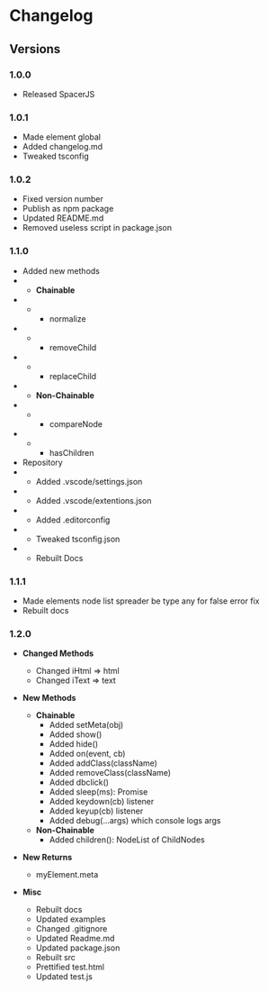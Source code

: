 # Changelog

## Versions

### 1.0.0

-   Released SpacerJS

### 1.0.1

-   Made element global
-   Added changelog.md
-   Tweaked tsconfig

### 1.0.2

-   Fixed version number
-   Publish as npm package
-   Updated README.md
-   Removed useless script in package.json

### 1.1.0

-   Added new methods
-   -   **Chainable**
-   -   -   normalize
-   -   -   removeChild
-   -   -   replaceChild
-   -   **Non-Chainable**
-   -   -   compareNode
-   -   -   hasChildren
-   Repository
-   -   Added .vscode/settings.json
-   -   Added .vscode/extentions.json
-   -   Added .editorconfig
-   -   Tweaked tsconfig.json
-   -   Rebuilt Docs

### 1.1.1

-   Made elements node list spreader be type any for false error fix
-   Rebuilt docs

### 1.2.0

-   **Changed Methods**

    -   Changed iHtml => html
    -   Changed iText => text

-   **New Methods**

    -   **Chainable**
        -   Added setMeta(obj)
        -   Added show()
        -   Added hide()
        -   Added on(event, cb)
        -   Added addClass(className)
        -   Added removeClass(className)
        -   Added dbclick()
        -   Added sleep(ms): Promise
        -   Added keydown(cb) listener
        -   Added keyup(cb) listener
        -   Added debug(...args) which console logs args
    -   **Non-Chainable**
        -   Added children(): NodeList of ChildNodes

-   **New Returns**

    -   myElement.meta

-   **Misc**
    -   Rebuilt docs
    -   Updated examples
    -   Changed .gitignore
    -   Updated Readme.md
    -   Updated package.json
    -   Rebuilt src
    -   Prettified test.html
    -   Updated test.js
